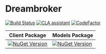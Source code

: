 # Dreambroker

[![Build Status](https://dev.azure.com/jagit/Dreambroker/_apis/build/status/brukarkooperativet-jag.Dreambroker?branchName=master)](https://dev.azure.com/jagit/Dreambroker/_build/latest?definitionId=82&branchName=master)
[![CLA assistant](https://cla-assistant.io/readme/badge/brukarkooperativet-jag/Dreambroker)](https://cla-assistant.io/brukarkooperativet-jag/Dreambroker)
[![CodeFactor](https://www.codefactor.io/repository/github/brukarkooperativet-jag/dreambroker/badge)](https://www.codefactor.io/repository/github/brukarkooperativet-jag/dreambroker)

Client Package | Models Package
-------------- | --------------
[![NuGet Version](https://img.shields.io/nuget/v/JAG.Dreambroker.svg)](https://www.nuget.org/packages/JAG.Dreambroker/) | [![NuGet Version](https://img.shields.io/nuget/v/JAG.Dreambroker.Models.svg)](https://www.nuget.org/packages/JAG.Dreambroker.Models/)

